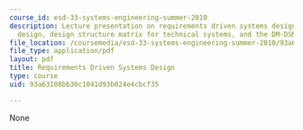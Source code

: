 ```yaml
---
course_id: esd-33-systems-engineering-summer-2010
description: Lecture presentation on requirements driven systems design, axiomatic
  design, design structure matrix for technical systems, and the DM-DSM method.
file_location: /coursemedia/esd-33-systems-engineering-summer-2010/93a63108bb30c1041d93b024e4cbcf35_MITESD_33SUM10_lec06.pdf
file_type: application/pdf
layout: pdf
title: Requirements Driven Systems Design
type: course
uid: 93a63108bb30c1041d93b024e4cbcf35

---
```

None